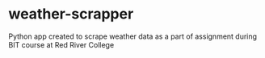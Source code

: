 # weather-scrapper
Python app created to scrape weather data as a part of assignment during BIT course at Red River College
